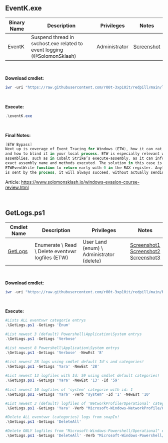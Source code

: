## EventK.exe

|Binary Name|Description|Privileges|Notes|
|---|---|---|---|
|EventK|Suspend thread in svchost.exe related to event logging (@SolomonSklash)|Administrator|[Screenshot](https://naoexiste)|

<br />

**Download cmdlet:**
```powershell
iwr -uri "https://raw.githubusercontent.com/r00t-3xp10it/redpill/main/lib/ETWpatch/eventK.exe" -OutFile "eventK.exe"|Unblock-File
```

<br />

**Execute:**
```powershell
.\eventK.exe
```

<br />

**Final Notes:**
```powershell
[ETW Bypass]
Next up is coverage of Event Tracing for Windows (ETW), how it can rat you out to AV/EDR,
and how to blind it in your local process. ETW is especially relevant when executing .NET
assemblies, such as in Cobalt Strike’s execute-assembly, as it can inform defenders of the
exact assembly name and methods executed. The solution in this case is simple: Patch the
ETWEventWrite function to return early with 0 in the RAX register. Anytime an ETW event
is sent by the process, it will always succeed, without actually sending the message.
```

Article: https://www.solomonsklash.io/windows-evasion-course-review.html

<br />

## GetLogs.ps1

|Cmdlet Name|Description|Privileges|Notes|
|---|---|---|---|
|[GetLogs](https://github.com/r00t-3xp10it/redpill/blob/main/bin/GetLogs.ps1)|Enumerate \ Read \ Delete eventvwr logfiles (ETW)|User Land (enum) \ Administrator (delete)|[Screenshot1](https://raw.githubusercontent.com/r00t-3xp10it/redpill/main/lib/ETWpatch/GetLogs-enum.png)<br />[Screenshot2](https://raw.githubusercontent.com/r00t-3xp10it/redpill/main/lib/ETWpatch/GetLogs-yara.png)<br />[Screenshot3](https://raw.githubusercontent.com/r00t-3xp10it/redpill/main/lib/ETWpatch/GetLogs-del.png)|

<br />

**Download cmdlet:**
```powershell
iwr -uri "https://raw.githubusercontent.com/r00t-3xp10it/redpill/main/bin/GetLogs.ps1" -OutFile "GetLogs.ps1"
```

<br />

**Execute:**
```powershell
#Lists ALL eventvwr categorie entrys
.\GetLogs.ps1 -GetLogs 'Enum'

#List newest 3 (default) Powershell\Application\System entrys
.\GetLogs.ps1 -GetLogs 'Verbose'

#List newest 8 Powershell\Application\System entrys
.\GetLogs.ps1 -GetLogs 'Verbose' -NewEst '8'

#List newest 28 logs using cmdlet default Id's and categories!
.\GetLogs.ps1 -GetLogs 'Yara' -NewEst '28'
   
#List newest 13 logfiles with Id: 59 using cmdlet default categories!
.\GetLogs.ps1 -GetLogs 'Yara' -NewEst '13' -Id '59'
   
#List newest 10 logfiles of 'system' categorie with id: 1
.\GetLogs.ps1 -GetLogs 'Yara' -verb "system" -Id '1' -NewEst '10'

#List newest 3 (default) logfiles of 'NetworkProfile/Operational' categorie with Id: 10001
.\GetLogs.ps1 -GetLogs 'Yara' -Verb "Microsoft-Windows-NetworkProfile/Operational" -id '10001'

#Delete ALL eventvwr (categories) logs from snapIn!
.\GetLogs.ps1 -GetLogs 'DeleteAll'

#Delete ONLY logfiles from "Microsoft-Windows-Powershell/Operational" eventvwr categorie!
.\GetLogs.ps1 -GetLogs 'DeleteAll' -Verb "Microsoft-Windows-Powershell/Operational"
```
